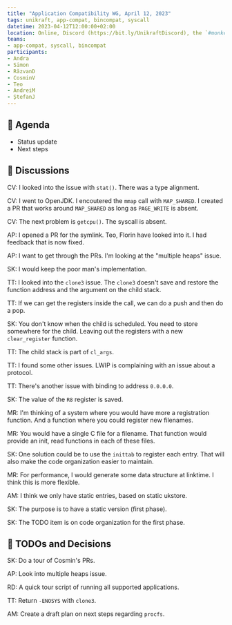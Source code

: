 ```yaml
---
title: "Application Compatibility WG, April 12, 2023"
tags: unikraft, app-compat, bincompat, syscall
datetime: 2023-04-12T12:00:00+02:00
location: Online, Discord (https://bit.ly/UnikraftDiscord), the `#monkey-business` voice channel
teams:
- app-compat, syscall, bincompat
participants:
- Andra
- Simon
- RăzvanD
- CosminV
- Teo
- AndreiM
- ȘtefanJ
---
```


## :dart: Agenda

- Status update
- Next steps

## :closed_book: Discussions

CV: I looked into the issue with `stat()`.
There was a type alignment.

CV: I went to OpenJDK.
I encoutered the `mmap` call with `MAP_SHARED`.
I created a PR that works around `MAP_SHARED` as long as `PAGE_WRITE` is absent.

CV: The next problem is `getcpu()`.
The syscall is absent.

AP: I opened a PR for the symlink.
Teo, Florin have looked into it.
I had feedback that is now fixed.

AP: I want to get through the PRs.
I'm looking at the "multiple heaps" issue.

SK: I would keep the poor man's implementation.

TT: I looked into the `clone3` issue.
The `clone3` doesn't save and restore the function address and the argument on the child stack.

TT: If we can get the registers inside the call, we can do a push and then do a pop.

SK: You don't know when the child is scheduled.
You need to store somewhere for the child.
Leaving out the registers with a new `clear_register` function.

TT: The child stack is part of `cl_args`.

TT: I found some other issues.
LWIP is complaining with an issue about a protocol.

TT: There's another issue with binding to address `0.0.0.0`.

SK: The value of the `R8` register is saved.

MR: I'm thinking of a system where you would have more a registration function.
And a function where you could register new filenames.

MR: You would have a single C file for a filename.
That function would provide an init, read functions in each of these files.

SK: One solution could be to use the `inittab` to register each entry.
That will also make the code organization easier to maintain.

MR: For performance, I would generate some data structure at linktime.
I think this is more flexible.

AM: I think we only have static entries, based on static ukstore.

SK: The purpose is to have a static version (first phase).

SK: The TODO item is on code organization for the first phase.

## :wrench: TODOs and Decisions

SK: Do a tour of Cosmin's PRs.

AP: Look into multiple heaps issue.

RD: A quick tour script of running all supported applications.

TT: Return `-ENOSYS` with `clone3`.

AM: Create a draft plan on next steps regarding `procfs`.
